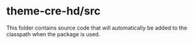 # theme-cre-hd/src

This folder contains source code that will automatically be added to the classpath when
the package is used.
